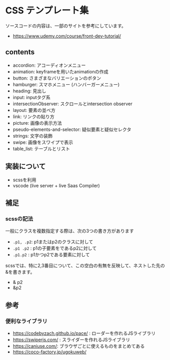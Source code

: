 # CSS テンプレート集

ソースコードの内容は、一部のサイトを参考にしています。
- https://www.udemy.com/course/front-dev-tutorial/

## contents
- accordion: アコーディオンメニュー
- animation: keyframeを用いたanimationの作成
- button: さまざまなバリエーションのボタン
- hamburger: スマホメニュー (ハンバーガーメニュー)
- heading: 見出し
- input: inputタグ系
- intersectionObserver: スクロールとintersection observer
- layout: 要素の並べ方
- link: リンクの貼り方
- picture: 画像の表示方法
- pseudo-elements-and-selector: 疑似要素と疑似セレクタ
- strings: 文字の装飾
- swipe: 画像をスワイプで表示
- table_list: テーブルとリスト

## 実装について
- scssを利用
- vscode (live server + live Saas Compiler)

## 補足
### scssの記法
一般にクラスを複数指定する際は、次の3つの書き方があります
- `.p1, .p2`: p1またはp2のクラスに対して  
- `.p1 .p2` : p1の子要素をであるp2に対して
- `.p1.p2`  : p1かつp2である要素に対して    

scssでは、特に2,3番目について、この空白の有無を反映して、ネストした先の&を書きます。

- & p2
- &p2

## 参考
### 便利なライブラリ
- https://codebyzach.github.io/pace/ : ローダーを作れるJSライブラリ
- https://swiperjs.com/ : スライダーを作れるJSライブラリ
- https://caniuse.com/: ブラウザごとに使えるものをまとめてある
- https://coco-factory.jp/ugokuweb/



